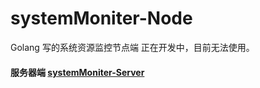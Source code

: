 # systemMoniter-Node
Golang 写的系统资源监控节点端
正在开发中，目前无法使用。

#### 服务器端 [systemMoniter-Server](https://github.com/MoYu-Group/systemMoniter-Server)


















